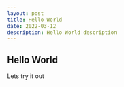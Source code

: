 ```yaml
---
layout: post
title: Hello World
date: 2022-03-12
description: Hello World description
---
```


## Hello World 

Lets try it out